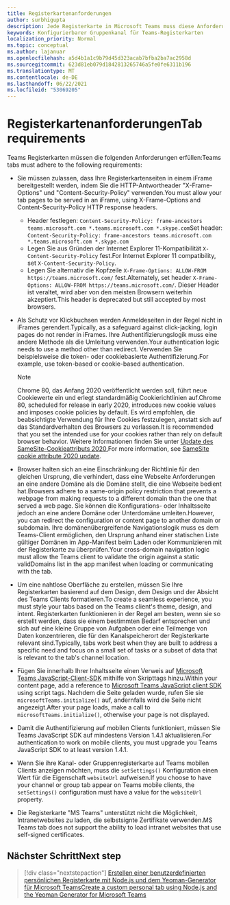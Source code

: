 ```yaml
---
title: Registerkartenanforderungen
author: surbhigupta
description: Jede Registerkarte in Microsoft Teams muss diese Anforderungen erfüllen.
keywords: Konfigurierbarer Gruppenkanal für Teams-Registerkarten
localization_priority: Normal
ms.topic: conceptual
ms.author: lajanuar
ms.openlocfilehash: a5d4b1a1c9b79d45d323acab7bfba2ba7ac2958d
ms.sourcegitcommit: 623d81eb079d1842813265746a5fe0fe6311b196
ms.translationtype: MT
ms.contentlocale: de-DE
ms.lasthandoff: 06/22/2021
ms.locfileid: "53069205"
---
```

# <a name="tab-requirements"></a><span data-ttu-id="0c87e-104">Registerkartenanforderungen</span><span class="sxs-lookup"><span data-stu-id="0c87e-104">Tab requirements</span></span>

<span data-ttu-id="0c87e-105">Teams Registerkarten müssen die folgenden Anforderungen erfüllen:</span><span class="sxs-lookup"><span data-stu-id="0c87e-105">Teams tabs must adhere to the following requirements:</span></span>

* <span data-ttu-id="0c87e-106">Sie müssen zulassen, dass Ihre Registerkartenseiten in einem iFrame bereitgestellt werden, indem Sie die HTTP-Antwortheader "X-Frame-Options" und "Content-Security-Policy" verwenden.</span><span class="sxs-lookup"><span data-stu-id="0c87e-106">You must allow your tab pages to be served in an iFrame, using X-Frame-Options and Content-Security-Policy HTTP response headers.</span></span>
  * <span data-ttu-id="0c87e-107">Header festlegen: `Content-Security-Policy: frame-ancestors teams.microsoft.com *.teams.microsoft.com *.skype.com`</span><span class="sxs-lookup"><span data-stu-id="0c87e-107">Set header: `Content-Security-Policy: frame-ancestors teams.microsoft.com *.teams.microsoft.com *.skype.com`</span></span>
  * <span data-ttu-id="0c87e-108">Legen Sie aus Gründen der Internet Explorer 11-Kompatibilität `X-Content-Security-Policy` fest.</span><span class="sxs-lookup"><span data-stu-id="0c87e-108">For Internet Explorer 11 compatibility, set `X-Content-Security-Policy`.</span></span>
  * <span data-ttu-id="0c87e-109">Legen Sie alternativ die Kopfzeile `X-Frame-Options: ALLOW-FROM https://teams.microsoft.com/` fest.</span><span class="sxs-lookup"><span data-stu-id="0c87e-109">Alternately, set header `X-Frame-Options: ALLOW-FROM https://teams.microsoft.com/`.</span></span> <span data-ttu-id="0c87e-110">Dieser Header ist veraltet, wird aber von den meisten Browsern weiterhin akzeptiert.</span><span class="sxs-lookup"><span data-stu-id="0c87e-110">This header is deprecated but still accepted by most browsers.</span></span>
* <span data-ttu-id="0c87e-111">Als Schutz vor Klickbuchsen werden Anmeldeseiten in der Regel nicht in iFrames gerendert.</span><span class="sxs-lookup"><span data-stu-id="0c87e-111">Typically, as a safeguard against click-jacking, login pages do not render in iFrames.</span></span> <span data-ttu-id="0c87e-112">Ihre Authentifizierungslogik muss eine andere Methode als die Umleitung verwenden.</span><span class="sxs-lookup"><span data-stu-id="0c87e-112">Your authentication logic needs to use a method other than redirect.</span></span> <span data-ttu-id="0c87e-113">Verwenden Sie beispielsweise die token- oder cookiebasierte Authentifizierung.</span><span class="sxs-lookup"><span data-stu-id="0c87e-113">For example, use token-based or cookie-based authentication.</span></span>

    > [!NOTE]
    > <span data-ttu-id="0c87e-114">Chrome 80, das Anfang 2020 veröffentlicht werden soll, führt neue Cookiewerte ein und erlegt standardmäßig Cookierichtlinien auf.</span><span class="sxs-lookup"><span data-stu-id="0c87e-114">Chrome 80, scheduled for release in early 2020, introduces new cookie values and imposes cookie policies by default.</span></span> <span data-ttu-id="0c87e-115">Es wird empfohlen, die beabsichtigte Verwendung für Ihre Cookies festzulegen, anstatt sich auf das Standardverhalten des Browsers zu verlassen.</span><span class="sxs-lookup"><span data-stu-id="0c87e-115">It is recommended that you set the intended use for your cookies rather than rely on default browser behavior.</span></span> <span data-ttu-id="0c87e-116">Weitere Informationen finden Sie unter [Update des SameSite-Cookieattributs 2020.](../../resources/samesite-cookie-update.md)</span><span class="sxs-lookup"><span data-stu-id="0c87e-116">For more information, see [SameSite cookie attribute 2020 update](../../resources/samesite-cookie-update.md).</span></span>

* <span data-ttu-id="0c87e-117">Browser halten sich an eine Einschränkung der Richtlinie für den gleichen Ursprung, die verhindert, dass eine Webseite Anforderungen an eine andere Domäne als die Domäne stellt, die eine Webseite bedient hat.</span><span class="sxs-lookup"><span data-stu-id="0c87e-117">Browsers adhere to a same-origin policy restriction that prevents a webpage from making requests to a different domain than the one that served a web page.</span></span> <span data-ttu-id="0c87e-118">Sie können die Konfigurations- oder Inhaltsseite jedoch an eine andere Domäne oder Unterdomäne umleiten.</span><span class="sxs-lookup"><span data-stu-id="0c87e-118">However, you can redirect the configuration or content page to another domain or subdomain.</span></span> <span data-ttu-id="0c87e-119">Ihre domänenübergreifende Navigationslogik muss es dem Teams-Client ermöglichen, den Ursprung anhand einer statischen Liste gültiger Domänen im App-Manifest beim Laden oder Kommunizieren mit der Registerkarte zu überprüfen.</span><span class="sxs-lookup"><span data-stu-id="0c87e-119">Your cross-domain navigation logic must allow the Teams client to validate the origin against a static validDomains list in the app manifest when loading or communicating with the tab.</span></span>

* <span data-ttu-id="0c87e-120">Um eine nahtlose Oberfläche zu erstellen, müssen Sie Ihre Registerkarten basierend auf dem Design, dem Design und der Absicht des Teams Clients formatieren.</span><span class="sxs-lookup"><span data-stu-id="0c87e-120">To create a seamless experience, you must style your tabs based on the Teams client's theme, design, and intent.</span></span> <span data-ttu-id="0c87e-121">Registerkarten funktionieren in der Regel am besten, wenn sie so erstellt werden, dass sie einem bestimmten Bedarf entsprechen und sich auf eine kleine Gruppe von Aufgaben oder eine Teilmenge von Daten konzentrieren, die für den Kanalspeicherort der Registerkarte relevant sind.</span><span class="sxs-lookup"><span data-stu-id="0c87e-121">Typically, tabs work best when they are built to address a specific need and focus on a small set of tasks or a subset of data that is relevant to the tab's channel location.</span></span>

* <span data-ttu-id="0c87e-122">Fügen Sie innerhalb Ihrer Inhaltsseite einen Verweis auf [Microsoft Teams JavaScript-Client-SDK](/javascript/api/overview/msteams-client) mithilfe von Skripttags hinzu.</span><span class="sxs-lookup"><span data-stu-id="0c87e-122">Within your content page, add a reference to [Microsoft Teams JavaScript client SDK](/javascript/api/overview/msteams-client) using script tags.</span></span> <span data-ttu-id="0c87e-123">Nachdem die Seite geladen wurde, rufen Sie sie `microsoftTeams.initialize()` auf, andernfalls wird die Seite nicht angezeigt.</span><span class="sxs-lookup"><span data-stu-id="0c87e-123">After your page loads, make a call to `microsoftTeams.initialize()`, otherwise your page is not displayed.</span></span>

* <span data-ttu-id="0c87e-124">Damit die Authentifizierung auf mobilen Clients funktioniert, müssen Sie Teams JavaScript SDK auf mindestens Version 1.4.1 aktualisieren.</span><span class="sxs-lookup"><span data-stu-id="0c87e-124">For authentication to work on mobile clients, you must upgrade you Teams JavaScript SDK to at least version 1.4.1.</span></span>

* <span data-ttu-id="0c87e-125">Wenn Sie ihre Kanal- oder Gruppenregisterkarte auf Teams mobilen Clients anzeigen möchten, muss die `setSettings()` Konfiguration einen Wert für die Eigenschaft `websiteUrl` aufweisen.</span><span class="sxs-lookup"><span data-stu-id="0c87e-125">If you choose to have your channel or group tab appear on Teams mobile clients, the `setSettings()` configuration must have a value for the `websiteUrl` property.</span></span>

* <span data-ttu-id="0c87e-126">Die Registerkarte "MS Teams" unterstützt nicht die Möglichkeit, Intranetwebsites zu laden, die selbstsignte Zertifikate verwenden.</span><span class="sxs-lookup"><span data-stu-id="0c87e-126">MS Teams tab does not support the ability to load intranet websites that use self-signed certificates.</span></span>

## <a name="next-step"></a><span data-ttu-id="0c87e-127">Nächster Schritt</span><span class="sxs-lookup"><span data-stu-id="0c87e-127">Next step</span></span>

> [!div class="nextstepaction"]
> [<span data-ttu-id="0c87e-128">Erstellen einer benutzerdefinierten persönlichen Registerkarte mit Node.js und dem Yeoman-Generator für Microsoft Teams</span><span class="sxs-lookup"><span data-stu-id="0c87e-128">Create a custom personal tab using Node.js and the Yeoman Generator for Microsoft Teams</span></span>](~/tabs/quickstarts/create-personal-tab-node-yeoman.md)
